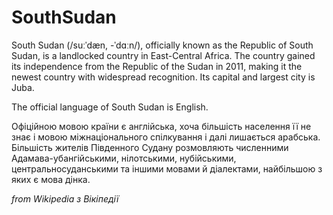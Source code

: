 # SouthSudan

South Sudan (/suːˈdæn, -ˈdɑːn/), officially known as the Republic of South Sudan, is a landlocked country in East-Central Africa. The country gained its independence from the Republic of the Sudan in 2011, making it the newest country with widespread recognition. Its capital and largest city is Juba. 

The official language of South Sudan is English.

Офіційною мовою країни є англійська, хоча більшість населення її не знає і мовою міжнаціонального спілкування і далі лишається арабська. Більшість жителів Південного Судану розмовляють численними Адамава-убангійськими, нілотськими, нубійськими, центральносуданськими та іншими мовами й діалектами, найбільшою з яких є мова дінка. 

*from Wikipedia*
*з Вікіпедії*
